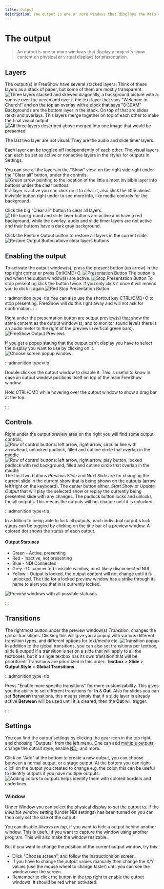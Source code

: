 ```yaml
---
title: Output
description: The output is one or more windows that displays the main content to the audience.
---
```


<script>
    import Key from '../../../lib/components/markdown/Key.svelte';
</script>

# The output

> An output is one or more windows that display a project's show content on physical or virtual displays for presentation.

## Layers

The output(s) in FreeShow have several stacked layers. Think of these layers as a stack of paper, but some of them are mostly transparent.
![Three layers stacked and skewed diagonally, a background picture with a sunrise over the ocean and over it the text layer that says "Welcome to Church!" and on the top an overlay with a clock that says "8:30AM"](/images/docs/Layers_exploded.webp "Background, Slide, and Overlay layers stacked on top of one another")
Backgrounds are the bottom layer in the stack. On top of that are slides (text) and overlays. This layers merge together on top of each other to make the final visual output.
![All three layers described above merged into one image that would be presented](/images/docs/Layers_merged_together.webp "The three visual layers merged together to form the output")

The last two layer are not visual. They are the audio and slide timer layers.

Each layer can be toggled off independently of each other. The visual layers can each be set as active or nonactive layers in the styles for outputs in Settings.

You can see all the layers in the "Show" view, on the right side right under the "Clear all" button, under the controls. ![Green arrow pointing to the location of the little almost invisible layer info buttons under the clear buttons](/images/docs/Output-little_almost_invisible_layer_info_buttons.webp "Clear layer buttons all active (red background)
Clear All (on top), Background, Slide, Overlays, Audio, Slide timer
The green arrow points to the location of the little almost invisible layer info buttons") If a layer is active you can click on it to clear it, also click the little almost invisible button right under to see more info, like media controls for the background. 

Click the big "Clear all" button to clear all layers. ![The background and slide layer buttons  are active and have a red background, while the overlay, audio and slide timer layers are not active and their buttons have a dark gray background.](/images/docs/Output-Clear_controls_background_and_slide_active.webp "In this image only the background and slide layers are active (buttons have a red background), while the overlay, audio and slide timer layers are not (buttons with dark gray background)")

Click the Restore Output button to restore all layers in the current slide.
![Restore Output Button above clear layers buttons](/images/docs/Output-Clear_controls_restore_output.webp "Restore Output Button above clear layers buttons")

## Enabling the output

To activate the output window(s), press the present button (up arrow) in the top right corner or press Ctrl/CMD+O. ![Presentation Button](/images/docs/Output-Presentation_button.webp "Present Button") The button is red when the output window(s) are active. ![Stop Presentation Button](/images/docs/Output-Presentation_button-Stop.webp "Red Stop Presentation Button") To stop presenting click the button twice. If you only click it once it will remind you to click it again.![Red Stop Presentation Button](/images/docs/Output-Presentation_button-Stop-Click_again_to_confirm.webp "Click the red Stop Presentation Button a second time to confirm you want to stop presenting")

:::admonition type=tip
You can also use the shortcut key <Key>CTRL/CMD+O</Key> to stop presenting. FreeShow will do this right away and will not ask for confirmation.
:::

Right under the presentation button are output preview(s) that show the same content as the output window(s), and to monitor sound levels there is an audio meter to the right of the previews (vertical green bars).
![FreeShow Output Previews](/images/docs/Output-Preview_windows.webp "output previews")

If you get a popup stating that the output can't display you have to select the display you want to use by clicking on it.
![Choose screen popup window](/images/docs/Choose_screen_popup.webp)


:::admonition type=tip

Double click on the output window to disable it. This is useful to know in case an output window positions itself on top of the main FreeShow window. 

Hold <Key>CTRL/CMD</Key> while hovering over the output window to show a drag bar at the top. 

:::

## Controls

Right under the output preview area on the right you will find some output controls.
![Row of control buttons: left arrow, right arrow, circular line with arrowhead, unlocked padlock, filled and outline circle that overlap in the middle](/images/docs/Output-Control_buttons.webp "Control buttons: Previous Slide, Next Slide, Update Output, Lock Output, and Transition") ![Row of control buttons: left arrow, right arrow, play button, locked padlock with red background, filled and outline circle that overlap in the middle](/images/docs/Output-Control_buttons_with_start_show_and_locked_padlock_buttons.webp "Row of control buttons: Previous Slide, Next Slide, Start Show, Unlock Output, and Transition")
The first two buttons _Previous Slide_ and _Next Slide_ are for changing the current slide in the current show that is being shown on the outputs (arrow left/right on the keyboard). The center button either, _Start Show_ or _Update Output_ that will play the selected show or replay the currently being presented slide with any changes. The padlock button locks and unlocks the all outputs. This means the outputs will not change until it is unlocked.

:::admonition type=tip

In addition to being able to lock all outputs, each individual output's lock status can be toggled by clicking on the title bar of a preview window. A colored dot shows the status of each output.

#### Output Statuses
- Green - Active, presenting
- Red - Inactive, not presenting
- Blue - NDI Connected
- Grey - Disconnected invisible window, most likely disconnected NDI
- Yellow - Output is locked, the output content will not change until it is unlocked. The title for a locked preview window has a strike through its name to alert you that in is currently locked.

![Preview windows with all possible statuses](/images/docs/Output-Preview_windows_with_all_possible_statuses.webp "Preview windows with all possible statuses - NOTE: The outputs have been named the same as their statuses in this screenshot for demonstration purposes.")

:::
## Transitions

The rightmost button under the preview window(s) _Transition_, changes the global transitions. Clicking this will give you a popup with various different transition types, and different options for text/media etc.
![Transition popup](/images/docs/Output-Transition_popup.webp "Transition popup")
In addition to the global transitions, you can also set transitions per textbox, slide & output! If a transition is set on a slide that will apply to all the textboxes, but if a single textbox has its own transition that will be prioritized. Transitions are prioritized in this order: **Textbox** > **Slide** > **Output Style** > **Global Transitions**.

:::admonition type=tip

Press "Enable more specific transitions" for more customizability. This gives you the ability to set different transitions for **In** & **Out**. Also for slides you can set **Between** transitions, this means simply that if a slide layer is already active **Between** will be used until it is cleared, then the **Out** will trigger.

:::

## Settings

You can find the output settings by clicking the gear icon in the top right, and choosing "Outputs" from the left menu. One can add [multiple outputs](./outputs), change the output style, enable [NDI](./ndi), and more.

Click on "Add" at the bottom to create a new output, you can choose between a normal output, or a [stage output](./stage#output-window). At the bottom you can right-click on the output you created to change e.g. the color, this can be useful to identify outputs if you have multiple outputs.
![Adding colors to outputs helps identify them with colored borders and underlines](/images/docs/Output-Preview_windows_with_colored_borders.webp "Adding colors to outputs helps identify them with colored borders and underlines ")

### Window

Under Window you can select the physical display to set the output to. If the _Invisible window_ setting (Under NDI settings) has been turned on you can then only set the size of the output.

You can disable _Always on top_, if you want to hide a output behind another window. This is useful if you want to capture the window using another program. This will also make the window resizable.

But if you want to change the position of the current output window, try this:

- Click "Choose screen", and follow the instructions on screen.
- If you have to change the output values manually then change the X/Y values (use the mouse wheel to change faster) until you can see the window over the screen.
- Remember to click the button in the top right to enable the output windows. It should be red when activated.
